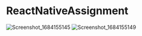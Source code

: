 # ReactNativeAssignment


![Screenshot_1684155145](https://github.com/AdityaIngle-byte/ReactNativeAssignment/assets/84853487/822df2f9-1c23-4d80-9d21-db408252ddb4)
![Screenshot_1684155149](https://github.com/AdityaIngle-byte/ReactNativeAssignment/assets/84853487/b683a39e-6eae-476c-9ede-9f81c35f2e24)
